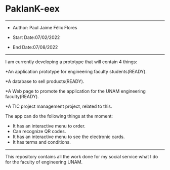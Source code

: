 # PaklanK-eex
* ** *****************************************************************************************************************************************

* Author:  Paul Jaime Félix Flores

* Start Date:07/02/2022
* End Date:07/08/2022
* ** *****************************************************************************************************************************************

I am currently developing a prototype that will contain 4 things:

   *An application prototype for engineering faculty students(READY).
   
   *A database to sell products(READY).
   
   *A Web page to promote the application for the UNAM engineering faculty(READY).
   
   *A TIC project management project, related to this.

The app can do the following things at the moment:

  * It has an interactive menu to order.
  * Can recognize QR codes.
  * It has an interactive menu to see the electronic cards.
  * It has terms and conditions.


* ** *****************************************************************************************************************************************



This repository contains all the work done  for my social service what I do for the faculty of engineering UNAM.






